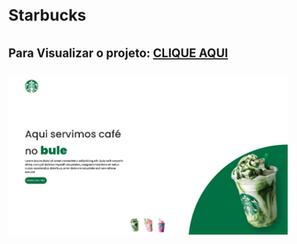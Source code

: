 <h1>Starbucks<h1>
 <h2>Para Visualizar o projeto:  <a href="https://edgarsousa21.github.io/05_Starbucks/" target="_blank">CLIQUE AQUI </a> <h2> 
 <a href="https://edgarsousa21.github.io/05_Starbucks/" target="_blank">
 <img src="./Imagens/starbucks-layout.png">
 </a>
 
